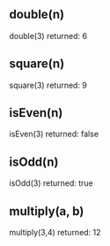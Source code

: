 ## double(n)
double(3) returned: 6

## square(n)
square(3) returned: 9

## isEven(n)
isEven(3) returned: false

## isOdd(n)
isOdd(3) returned: true

## multiply(a, b)
multiply(3,4) returned: 12
